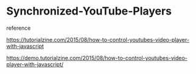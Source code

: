 # Synchronized-YouTube-Players

reference

https://tutorialzine.com/2015/08/how-to-control-youtubes-video-player-with-javascript

https://demo.tutorialzine.com/2015/08/how-to-control-youtubes-video-player-with-javascript/
